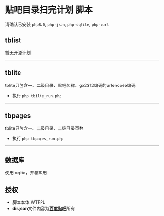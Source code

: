 # 贴吧目录扫完计划 脚本

请确认已安装 `php8.0`, `php-json`, `php-sqlite`, `php-curl`

## tblist

暂无开源计划

---

## tblite

tblite只包含一、二级目录、贴吧名称、gb2312编码的urlencode编码

- 执行 ```php tbilte_run.php```

---

## tbpages

tblite只包含一、二级目录、二级目录页数

- 执行 ```php tbpages_run.php```

---

## 数据库

使用 sqlite，开箱即用

## 授权

- 脚本本体 WTFPL
- **dir.json**文件内容为[**百度贴吧**](https://tieba.baidu.com)所有
